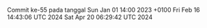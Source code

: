 Commit ke-55 pada tanggal Sun Jan 01 14:00 2023 +0100
Fri Feb 16 14:43:06 UTC 2024
Sat Apr 20 06:29:42 UTC 2024
